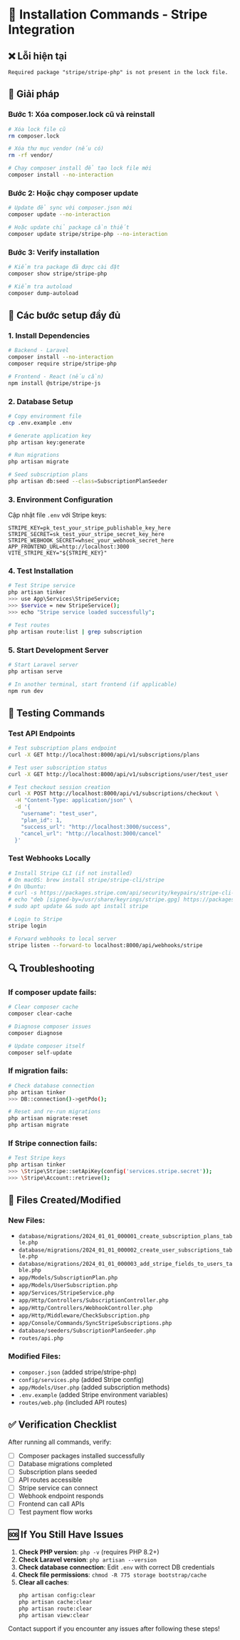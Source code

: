 # 🔧 Installation Commands - Stripe Integration

## ❌ Lỗi hiện tại
```
Required package "stripe/stripe-php" is not present in the lock file.
```

## 🔄 Giải pháp

### Bước 1: Xóa composer.lock cũ và reinstall
```bash
# Xóa lock file cũ
rm composer.lock

# Xóa thư mục vendor (nếu có)
rm -rf vendor/

# Chạy composer install để tạo lock file mới
composer install --no-interaction
```

### Bước 2: Hoặc chạy composer update
```bash
# Update để sync với composer.json mới
composer update --no-interaction

# Hoặc update chỉ package cần thiết
composer update stripe/stripe-php --no-interaction
```

### Bước 3: Verify installation
```bash
# Kiểm tra package đã được cài đặt
composer show stripe/stripe-php

# Kiểm tra autoload
composer dump-autoload
```

## 🚀 Các bước setup đầy đủ

### 1. Install Dependencies
```bash
# Backend - Laravel
composer install --no-interaction
composer require stripe/stripe-php

# Frontend - React (nếu cần)
npm install @stripe/stripe-js
```

### 2. Database Setup
```bash
# Copy environment file
cp .env.example .env

# Generate application key
php artisan key:generate

# Run migrations
php artisan migrate

# Seed subscription plans
php artisan db:seed --class=SubscriptionPlanSeeder
```

### 3. Environment Configuration
Cập nhật file `.env` với Stripe keys:
```env
STRIPE_KEY=pk_test_your_stripe_publishable_key_here
STRIPE_SECRET=sk_test_your_stripe_secret_key_here
STRIPE_WEBHOOK_SECRET=whsec_your_webhook_secret_here
APP_FRONTEND_URL=http://localhost:3000
VITE_STRIPE_KEY="${STRIPE_KEY}"
```

### 4. Test Installation
```bash
# Test Stripe service
php artisan tinker
>>> use App\Services\StripeService;
>>> $service = new StripeService();
>>> echo "Stripe service loaded successfully";

# Test routes
php artisan route:list | grep subscription
```

### 5. Start Development Server
```bash
# Start Laravel server
php artisan serve

# In another terminal, start frontend (if applicable)
npm run dev
```

## 🧪 Testing Commands

### Test API Endpoints
```bash
# Test subscription plans endpoint
curl -X GET http://localhost:8000/api/v1/subscriptions/plans

# Test user subscription status
curl -X GET http://localhost:8000/api/v1/subscriptions/user/test_user

# Test checkout session creation
curl -X POST http://localhost:8000/api/v1/subscriptions/checkout \
  -H "Content-Type: application/json" \
  -d '{
    "username": "test_user",
    "plan_id": 1,
    "success_url": "http://localhost:3000/success",
    "cancel_url": "http://localhost:3000/cancel"
  }'
```

### Test Webhooks Locally
```bash
# Install Stripe CLI (if not installed)
# On macOS: brew install stripe/stripe-cli/stripe
# On Ubuntu: 
# curl -s https://packages.stripe.com/api/security/keypairs/stripe-cli-gpg/public | gpg --dearmor | sudo tee /usr/share/keyrings/stripe.gpg
# echo "deb [signed-by=/usr/share/keyrings/stripe.gpg] https://packages.stripe.com/stripe-cli-debian-local stable main" | sudo tee -a /etc/apt/sources.list.d/stripe.list
# sudo apt update && sudo apt install stripe

# Login to Stripe
stripe login

# Forward webhooks to local server
stripe listen --forward-to localhost:8000/api/webhooks/stripe
```

## 🔍 Troubleshooting

### If composer update fails:
```bash
# Clear composer cache
composer clear-cache

# Diagnose composer issues
composer diagnose

# Update composer itself
composer self-update
```

### If migration fails:
```bash
# Check database connection
php artisan tinker
>>> DB::connection()->getPdo();

# Reset and re-run migrations
php artisan migrate:reset
php artisan migrate
```

### If Stripe connection fails:
```bash
# Test Stripe keys
php artisan tinker
>>> \Stripe\Stripe::setApiKey(config('services.stripe.secret'));
>>> \Stripe\Account::retrieve();
```

## 📝 Files Created/Modified

### New Files:
- `database/migrations/2024_01_01_000001_create_subscription_plans_table.php`
- `database/migrations/2024_01_01_000002_create_user_subscriptions_table.php`
- `database/migrations/2024_01_01_000003_add_stripe_fields_to_users_table.php`
- `app/Models/SubscriptionPlan.php`
- `app/Models/UserSubscription.php`
- `app/Services/StripeService.php`
- `app/Http/Controllers/SubscriptionController.php`
- `app/Http/Controllers/WebhookController.php`
- `app/Http/Middleware/CheckSubscription.php`
- `app/Console/Commands/SyncStripeSubscriptions.php`
- `database/seeders/SubscriptionPlanSeeder.php`
- `routes/api.php`

### Modified Files:
- `composer.json` (added stripe/stripe-php)
- `config/services.php` (added Stripe config)
- `app/Models/User.php` (added subscription methods)
- `.env.example` (added Stripe environment variables)
- `routes/web.php` (included API routes)

## ✅ Verification Checklist

After running all commands, verify:

- [ ] Composer packages installed successfully
- [ ] Database migrations completed
- [ ] Subscription plans seeded
- [ ] API routes accessible
- [ ] Stripe service can connect
- [ ] Webhook endpoint responds
- [ ] Frontend can call APIs
- [ ] Test payment flow works

## 🆘 If You Still Have Issues

1. **Check PHP version**: `php -v` (requires PHP 8.2+)
2. **Check Laravel version**: `php artisan --version`
3. **Check database connection**: Edit `.env` with correct DB credentials
4. **Check file permissions**: `chmod -R 775 storage bootstrap/cache`
5. **Clear all caches**: 
   ```bash
   php artisan config:clear
   php artisan cache:clear
   php artisan route:clear
   php artisan view:clear
   ```

Contact support if you encounter any issues after following these steps!